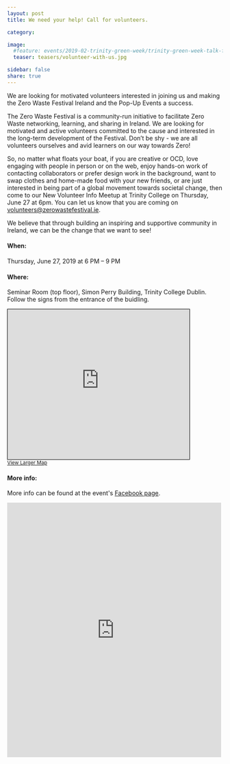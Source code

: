 ```yaml
---
layout: post
title: We need your help! Call for volunteers.

category: 

image:
  #feature: events/2019-02-trinity-green-week/trinity-green-week-talk-feature.jpg
  teaser: teasers/volunteer-with-us.jpg

sidebar: false
share: true
---
```


We are looking for motivated volunteers interested in joining us and making the Zero Waste Festival Ireland and the Pop-Up Events a success. 

The Zero Waste Festival is a community-run initiative to facilitate Zero Waste networking, learning, and sharing in Ireland. We are looking for motivated and active volunteers committed to the cause and interested in the long-term development of the Festival. Don’t be shy - we are all volunteers ourselves and avid learners on our way towards Zero! 

So, no matter what floats your boat,  if you are creative or OCD, love engaging with people in person or on the web, enjoy hands-on work of contacting collaborators or prefer design work in the background, want to swap clothes and home-made food with your new friends, or are just interested in being part of a global movement towards societal change, then come to our New Volunteer Info Meetup at Trinity College on Thursday, June 27 at 6pm. You can let us know that you are coming on [volunteers@zerowastefestival.ie](mailto:volunteers@zerowastefestival.ie). 

We believe that through building an inspiring and supportive community in Ireland, we can be the change  that we want to see!


#### When: 

Thursday, June 27, 2019 at 6 PM – 9 PM

#### Where: 

Seminar Room (top floor), Simon Perry Building, Trinity College Dublin. Follow the signs from the entrance of the buidling.

<iframe width="425" height="350" frameborder="0" scrolling="no" marginheight="0" marginwidth="0" src="https://www.openstreetmap.org/export/embed.html?bbox=-6.253741979599%2C53.34383915678624%2C-6.251848340034486%2C53.3446414053668&amp;layer=mapnik" style="border: 1px solid black"></iframe><br/><small><a href="https://www.openstreetmap.org/#map=19/53.34424/-6.25280">View Larger Map</a></small>

#### More info:

More info can be found at the event's [Facebook page](https://www.facebook.com/events/702292940200423/). 

<iframe src="https://www.facebook.com/plugins/post.php?href=https%3A%2F%2Fwww.facebook.com%2FZeroWasteFestivalIreland%2Fposts%2F1167226120115747&width=500" width="500" height="594" style="border:none;overflow:hidden" scrolling="no" frameborder="0" allowTransparency="true" allow="encrypted-media"></iframe>
